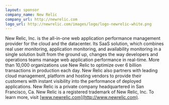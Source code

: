 ```yaml
---
layout: sponsor
company_name: New Relic
company_url: http://newrelic.com
logo_url: http://newrelic.com/images/logo/logo-newrelic-white.png
---
```

New Relic, Inc. is the all-in-one web application performance management provider for the cloud and the datacenter. Its SaaS solution, which combines real user monitoring, application monitoring, and availability monitoring in a single solution built from the ground up, changes the way developers and operations teams manage web application performance in real-time. More than 10,000 organizations use New Relic to optimize over 6 billion transactions in production each day. New Relic also partners with leading cloud management, platform and hosting vendors to provide their customers with instant visibility into the performance of deployed applications. New Relic is a private company headquartered in San Francisco, Ca. New Relic is a registered trademark of New Relic, Inc. To learn more, visit [www.newrelic.com](http://www.newrelic.com).